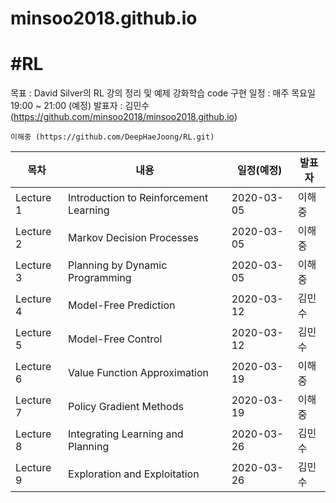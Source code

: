 # minsoo2018.github.io

#RL
===

목표 : David Silver의 RL 강의 정리 및 예제 강화학습 code 구현
일정 : 매주 목요일 19:00 ~ 21:00 (예정)
발표자 : 김민수 (https://github.com/minsoo2018/minsoo2018.github.io)

    이해중 (https://github.com/DeepHaeJoong/RL.git)
    
|목차|내용|일정(예정)|발표자|
|------|---|---|---|
|Lecture 1|Introduction to Reinforcement Learning|2020-03-05|이해중|
|Lecture 2|Markov Decision Processes|2020-03-05|이해중|
|Lecture 3|Planning by Dynamic Programming|2020-03-05|이해중|
|Lecture 4|Model-Free Prediction|2020-03-12|김민수|
|Lecture 5|Model-Free Control|2020-03-12|김민수|
|Lecture 6|Value Function Approximation|2020-03-19|이해중|
|Lecture 7|Policy Gradient Methods|2020-03-19|이해중|
|Lecture 8|Integrating Learning and Planning|2020-03-26|김민수|
|Lecture 9|Exploration and Exploitation|2020-03-26|김민수|
